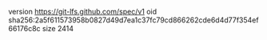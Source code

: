 version https://git-lfs.github.com/spec/v1
oid sha256:2a5f611573958b0827d49d7ea1c37fc79cd866262cde6d4d77f354ef66176c8c
size 2414
